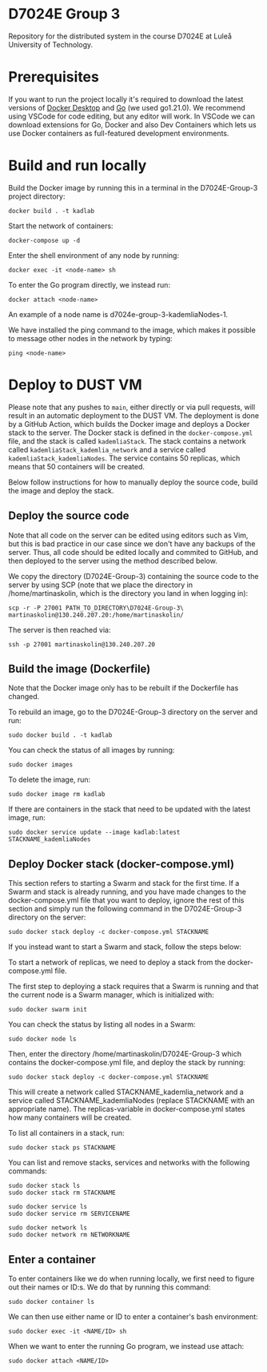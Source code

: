# D7024E Group 3
Repository for the distributed system in the course D7024E at Luleå University of Technology.

# Prerequisites
If you want to run the project locally it's required to download the latest versions of [Docker Desktop](https://www.docker.com/products/docker-desktop/) and [Go](https://go.dev/dl/) (we used go1.21.0). We recommend using VSCode for code editing, but any editor will work. In VSCode we can download extensions for Go, Docker and also Dev Containers which lets us use Docker containers as full-featured development environments.

# Build and run locally
Build the Docker image by running this in a terminal in the D7024E-Group-3 project directory:
```
docker build . -t kadlab
```
Start the network of containers:
```
docker-compose up -d   
```
Enter the shell environment of any node by running:
```
docker exec -it <node-name> sh
```
To enter the Go program directly, we instead run:
```
docker attach <node-name>
```

An example of a node name is d7024e-group-3-kademliaNodes-1.

We have installed the ping command to the image, which makes it possible to message other nodes in the network by typing:
```
ping <node-name>
```

# Deploy to DUST VM
Please note that any pushes to `main`, either directly or via pull requests, will result in an automatic deployment to the DUST VM. The deployment is done by a GitHub Action, which builds the Docker image and deploys a Docker stack to the server. The Docker stack is defined in the `docker-compose.yml` file, and the stack is called `kademliaStack`. The stack contains a network called `kademliaStack_kademlia_network` and a service called `kademliaStack_kademliaNodes`. The service contains 50 replicas, which means that 50 containers will be created.

Below follow instructions for how to manually deploy the source code, build the image and deploy the stack.

## Deploy the source code
Note that all code on the server can be edited using editors such as Vim, but this is bad practice in our case since we don't have any backups of the server. Thus, all code should be edited locally and commited to GitHub, and then deployed to the server using the method described below.

We copy the directory (D7024E-Group-3) containing the source code to the server by using SCP (note that we place the directory in /home/martinaskolin, which is the directory you land in when logging in):
```
scp -r -P 27001 PATH_TO_DIRECTORY\D7024E-Group-3\ martinaskolin@130.240.207.20:/home/martinaskolin/
```
The server is then reached via:
```
ssh -p 27001 martinaskolin@130.240.207.20
```

## Build the image (Dockerfile)
Note that the Docker image only has to be rebuilt if the Dockerfile has changed.

To rebuild an image, go to the D7024E-Group-3 directory on the server and run:
```
sudo docker build . -t kadlab
```
You can check the status of all images by running:
```
sudo docker images
```
To delete the image, run:
```
sudo docker image rm kadlab
```
If there are containers in the stack that need to be updated with the latest image, run:
```
sudo docker service update --image kadlab:latest STACKNAME_kademliaNodes
```

## Deploy Docker stack (docker-compose.yml)
This section refers to starting a Swarm and stack for the first time. If a Swarm and stack is already running, and you have made changes to the docker-compose.yml file that you want to deploy, ignore the rest of this section and simply run the following command in the D7024E-Group-3 directory on the server:
```
sudo docker stack deploy -c docker-compose.yml STACKNAME
```
If you instead want to start a Swarm and stack, follow the steps below:

To start a network of replicas, we need to deploy a stack from the docker-compose.yml file.

The first step to deploying a stack requires that a Swarm is running and that the current node is a Swarm manager, which is initialized with:
```
sudo docker swarm init
```
You can check the status by listing all nodes in a Swarm:
```
sudo docker node ls
```
Then, enter the directory /home/martinaskolin/D7024E-Group-3 which contains the docker-compose.yml file, and deploy the stack by running:
```
sudo docker stack deploy -c docker-compose.yml STACKNAME
```
This will create a network called STACKNAME_kademlia_network and a service called STACKNAME_kademliaNodes (replace STACKNAME with an appropriate name). The replicas-variable in docker-compose.yml states how many containers will be created.

To list all containers in a stack, run:
```
sudo docker stack ps STACKNAME
```

You can list and remove stacks, services and networks with the following commands:
```
sudo docker stack ls
sudo docker stack rm STACKNAME

sudo docker service ls
sudo docker service rm SERVICENAME

sudo docker network ls
sudo docker network rm NETWORKNAME
```

## Enter a container
To enter containers like we do when running locally, we first need to figure out their names or ID:s. We do that by running this command:
```
sudo docker container ls
```
We can then use either name or ID to enter a container's bash environment:
```
sudo docker exec -it <NAME/ID> sh
```
When we want to enter the running Go program, we instead use attach:
```
sudo docker attach <NAME/ID>
```
